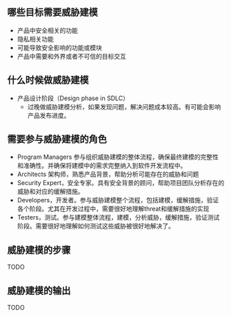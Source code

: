 
## 哪些目标需要威胁建模

- 产品中安全相关的功能
- 隐私相关功能
- 可能导致安全影响的功能或模块
- 产品中需要和外界或者不可信的目标交互

## 什么时候做威胁建模

- 产品设计阶段（Design phase in SDLC）
   - 过晚做威胁建模分析，如果发现问题，解决问题成本较高。有可能会影响产品发布进度。

## 需要参与威胁建模的角色

- Program Managers 参与组织威胁建模的整体流程，确保最终建模的完整性和准确性。并确保将建模中的需求完整纳入到软件开发流程中。
- Architects 架构师，熟悉产品背景，帮助分析可能存在的威胁和问题
- Security Expert，安全专家。具有安全背景的顾问，帮助项目团队分析存在的威胁和对应的缓解措施。
- Developers，开发者。参与威胁建模整个流程，包括建模，缓解措施，验证各个阶段。尤其在开发过程中，需要很好地理解threat和缓解措施的实现
- Testers，测试。参与建模整体流程，建模，分析威胁，缓解措施，验证测试阶段。需要很好地理解如何测试这些威胁被很好地解决了。

## 威胁建模的步骤
TODO

## 威胁建模的输出
TODO